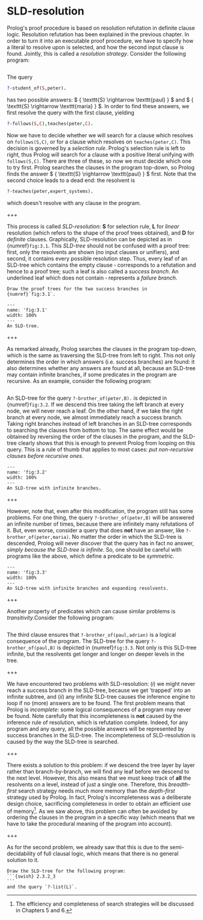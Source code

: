 <!--H3: Section 3.1-->
# SLD-resolution #

Prolog's proof procedure is based on resolution refutation in definite clause logic. Resolution refutation has been explained in the previous chapter. In order to turn it into an executable proof procedure, we have to specify how a literal to resolve upon is selected, and how the second input clause is found. Jointly, this is called a *resolution strategy*. Consider the following program:
```{swish} 3.1.1
```
The query
```Prolog
?-student_of(S,peter).
```
has two possible answers: $ \{ \texttt{S} \rightarrow \texttt{paul} \} $ and $ \{ \texttt{S} \rightarrow \texttt{maria} \} $. In order to find these answers, we first resolve the query with the first clause, yielding
```Prolog
?-follows(S,C),teaches(peter,C).
```
Now we have to decide whether we will search for a clause which resolves on `follows(S,C)`, or for a clause which resolves on `teaches(peter,C)`. This decision is governed by a *selection rule*. Prolog's selection rule is left to right, thus Prolog will search for a clause with a positive literal unifying with `follows(S,C)`. There are three of these, so now we must decide which one to try first. Prolog searches the clauses in the program top-down, so Prolog finds the answer $ \{ \texttt{S} \rightarrow \texttt{paul} \} $ first. Note that the second choice leads to a dead end: the resolvent is
```Prolog
?-teaches(peter,expert_systems).
```
which doesn't resolve with any clause in the program.

+++

This process is called *SLD-resolution*: **S** for selection rule, **L** for *linear* resolution (which refers to the shape of the proof trees obtained), and **D** for *definite* clauses. Graphically, SLD-resolution can be depicted as in {numref}`fig:3.1`. This *SLD-tree* should not be confused with a proof tree: first, only the resolvents are shown (no input clauses or unifiers), and second, it contains every possible resolution step. Thus, every leaf of an SLD-tree which contains the empty clause $\square$ corresponds to a refutation and hence to a proof tree; such a leaf is also called a *success branch*. An underlined leaf which does not contain $\square$ represents a *failure branch*.

```{exercise} 3.1
Draw the proof trees for the two success branches in {numref}`fig:3.1`.
```

```{figure} /src/fig/part_i/image022.svg
---
name: 'fig:3.1'
width: 100%
---
An SLD-tree.
```

+++

As remarked already, Prolog searches the clauses in the program top-down, which is the same as traversing the SLD-tree from left to right. This not only determines the order in which answers (i.e. success branches) are found: it also determines whether any answers are found at all, because an SLD-tree may contain infinite branches, if some predicates in the program are recursive. As an example, consider the following program:
```{swish} 3.1.3_2
```
An SLD-tree for the query `?-brother_of(peter,B).` is depicted in {numref}`fig:3.2`. If we descend this tree taking the left branch at every node, we will never reach a leaf. On the other hand, if we take the right branch at every node, we almost immediately reach a success branch. Taking right branches instead of left branches in an SLD-tree corresponds to searching the clauses from bottom to top. The same effect would be obtained by reversing the order of the clauses in the program, and the SLD-tree clearly shows that this is enough to prevent Prolog from looping on this query. This is a rule of thumb that applies to most cases: *put non-recursive clauses before recursive ones*.

```{figure} /src/fig/part_i/image024.svg
---
name: 'fig:3.2'
width: 100%
---
An SLD-tree with infinite branches.
```

+++

However, note that, even after this modification, the program still has some problems. For one thing, the query `?-brother_of(peter,B)` will be answered an infinite number of times, because there are infinitely many refutations of it. But, even worse, consider a query that does **not** have an answer, like `?-brother_of(peter,maria)`. No matter the order in which the SLD-tree is descended, Prolog will never discover that the query has in fact no answer, *simply because the SLD-tree is infinite*. So, one should be careful with programs like the above, which define a predicate to be *symmetric*.

```{figure} /src/fig/part_i/image026.svg
---
name: 'fig:3.3'
width: 100%
---
An SLD-tree with infinite branches and expanding resolvents.
```

+++

Another property of predicates which can cause similar problems is *transitivity*.Consider the following program:
```{swish} 3.1.4_2
```
The third clause ensures that `?-brother_of(paul,adrian)` is a logical consequence of the program. The SLD-tree for the query `?-brother_of(paul,B)` is depicted in {numref}`fig:3.3`. Not only is this SLD-tree infinite, but the resolvents get longer and longer on deeper levels in the tree.

+++

We have encountered two problems with SLD-resolution: (*i*) we might never reach a success branch in the SLD-tree, because we get 'trapped' into an infinite subtree, and (*ii*) any infinite SLD-tree causes the inference engine to loop if no (more) answers are to be found. The first problem means that Prolog is *incomplete*: some logical consequences of a program may never be found. Note carefully that this incompleteness is **not** caused by the inference rule of resolution, which is refutation complete. Indeed, for any program and any query, all the possible answers will be represented by success branches in the SLD-tree. The incompleteness of SLD-resolution is caused by the way the SLD-tree is searched.

+++

There exists a solution to this problem: if we descend the tree layer by layer rather than branch-by-branch, we will find any leaf before we descend to the next level. However, this also means that we must keep track of **all** the resolvents on a level, instead of just a single one. Therefore, this *breadth-first* search strategy needs much more memory than the *depth-first* strategy used by Prolog. In fact, Prolog's incompleteness was a deliberate design choice, sacrificing completeness in order to obtain an efficient use of memory[^7]. As we saw above, this problem can often be avoided by ordering the clauses in the program in a specific way (which means that we have to take the procedural meaning of the program into account).

+++

As for the second problem, we already saw that this is due to the semi-decidability of full clausal logic, which means that there is no general solution to it.

````{exercise} 3.2
Draw the SLD-tree for the following program:
```{swish} 2.3.2_3
```
and the query `?-list(L)`.
````

[^7]: The efficiency and completeness of search strategies will be discussed in Chapters 5 and 6.
